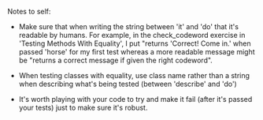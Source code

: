 Notes to self: 

- Make sure that when writing the string between 'it' and 'do' that it's readable by humans. For example, in the check_codeword exercise in 'Testing Methods With Equality', I put "returns 'Correct! Come in.' when passed 'horse' for my first test whereas a more readable message might be "returns a correct message if given the right codeword".

- When testing classes with equality, use class name rather than a string when describing what's being tested (between 'describe' and 'do')

- It's worth playing with your code to try and make it fail (after it's passed your tests) just to make sure it's robust.